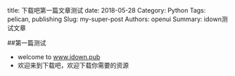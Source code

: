 ﻿title: 下载吧第一篇文章测试
date: 2018-05-28
Category: Python
Tags: pelican, publishing
Slug: my-super-post
Authors: openui
Summary: idown测试文章

##第一篇测试 
- welcome to www.idown.pub
- 欢迎来到下载吧，欢迎下载你需要的资源